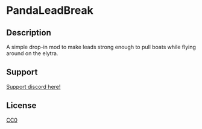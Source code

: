 # PandaLeadBreak

## Description

A simple drop-in mod to make leads strong enough to pull boats while flying around on the elytra.

## Support

[Support discord here!]( https://discord.gg/3tP3Tqu983)

## License

[CC0](https://creativecommons.org/public-domain/cc0/)
